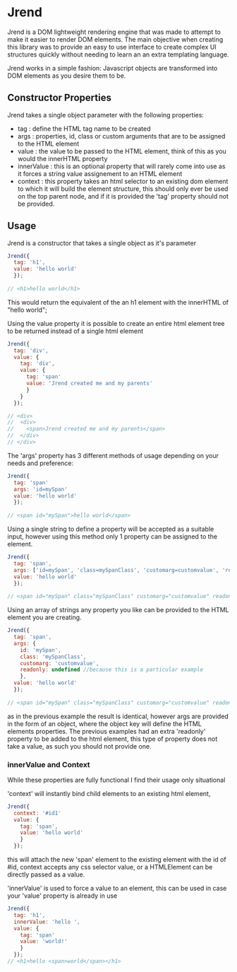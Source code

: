 # Jrend
Jrend is a DOM lightweight rendering engine that was made to attempt to make it easier to render DOM elements. The main objective when creating this library was to provide an easy to use interface to create complex UI structures quickly without needing to learn an an extra templating language.

Jrend works in a simple fashion: Javascript objects are transformed into DOM elements as you desire them to be.

## Constructor Properties
Jrend takes a single object parameter with the following properties:
- tag : define the HTML tag name to be created
- args : properties, id, class or custom arguments that are to be assigned to the HTML element
- value : the value to be passed to the HTML element, think of this as you would the innerHTML property
- innerValue : this is an optional property that will rarely come into use as it forces a string value assignement to an HTML element
- context : this property takes an html selector to an existing dom element to which it will build the element structure, this should only ever be used on the top parent node, and if it is provided the 'tag' property should not be provided.

## Usage
Jrend is a constructor that takes a single object as it's parameter
```js
Jrend({
  tag: 'h1', 
  value: 'hello world' 
  });
  
// <h1>hello world</h1>
```
This would return the equivalent of the an h1 element with the innerHTML of "hello world";

Using the value property it is possible to create an entire html element tree to be returned instead of a single html element
```js
Jrend({
  tag: 'div',
  value: { 
    tag: 'div',
    value: {
      tag: 'span'
      value: 'Jrend created me and my parents'
      }
    }
  });

// <div>
//  <div>
//    <span>Jrend created me and my parents</span>
//  </div>
// </div>
```
The 'args' property has 3 different methods of usage depending on your needs and preference:
```js
Jrend({ 
  tag: 'span'
  args: 'id=mySpan'
  value: 'hello world'
  });
  
// <span id="mySpan">hello world</span>
```
Using a single string to define a property will be accepted as a suitable input, however using this method only 1 property can be assigned to the element.

```js
Jrend({
  tag: 'span',
  args: ['id=mySpan', 'class=mySpanClass', 'customarg=customvalue', 'readonly'],
  value: 'hello world'
  });
  
// <span id="mySpan" class="mySpanClass" customarg="customvalue" readonly>hello world</span>
```
Using an array of strings any property you like can be provided to the HTML element you are creating.

```js
Jrend({
  tag: 'span',
  args: {
    id: 'mySpan', 
    class: 'mySpanClass', 
    customarg: 'customvalue',
    readonly: undefined //because this is a particular example
    },
  value: 'hello world'
  });
  
// <span id="mySpan" class="mySpanClass" customarg="customvalue" readonly >hello world</span>
```
as in the previous example the result is identical, however args are provided in the form of an object, where the object key will define the HTML elements properties. The previous examples had an extra 'readonly' property to be added to the html element, this type of property does not take a value, as such you should not provide one.

### innerValue and Context
While these properties are fully functional I find their usage only situational

'context' will instantly bind child elements to an existing html element,
```js
Jrend({
  context: '#id1'
  value: {
    tag: 'span',
    value: 'hello world'
    }
  });
```
this will attach the new 'span' element to the existing element with the id of #id, context accepts any css selector value, or a HTMLElement can be directly passed as a value.

'innerValue' is used to force a value to an element, this can be used in case your 'value' property is already in use
```js
Jrend({
  tag: 'h1',
  innerValue: 'hello ',
  value: {
    tag: 'span'
    value: 'world!'
    }
  });
// <h1>hello <span>world</span></h1>
```
